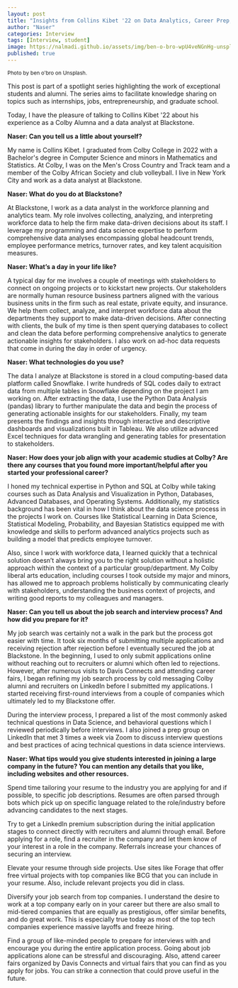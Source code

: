 ```yaml
---
layout: post
title: "Insights from Collins Kibet '22 on Data Analytics, Career Prep, and the Job Hunt"
author: "Naser"
categories: Interview
tags: [Interview, student]
image: https://nalmadi.github.io/assets/img/ben-o-bro-wpU4veNGnHg-unsplash.jpg
published: true
---
```

<meta name="image" property="og:image" content="https://nalmadi.github.io/assets/img/ben-o-bro-wpU4veNGnHg-unsplash.jpg">
<sup>Photo by ben o'bro on Unsplash.</sup>
  

This post is part of a spotlight series highlighting the work of exceptional students and alumni.  The series aims to facilitate knowledge sharing on topics such as internships, jobs, entrepreneurship, and graduate school.  


Today, I have the pleasure of talking to Collins Kibet '22 about his experience as a Colby Alumna and a data analyst at Blackstone.


**Naser: Can you tell us a little about yourself?**

My name is Collins Kibet. I graduated from Colby College in 2022 with a Bachelor's degree in Computer Science and minors in Mathematics and Statistics. At Colby, I was on the Men's Cross Country and Track team and a member of the Colby African Society and club volleyball. I live in New York City and work as a data analyst at Blackstone.

**Naser: What do you do at Blackstone?**

At Blackstone, I work as a data analyst in the workforce planning and analytics team. My role involves collecting, analyzing, and interpreting workforce data to help the firm make data-driven decisions about its staff. I leverage my programming and data science expertise to perform comprehensive data analyses encompassing global headcount trends, employee performance metrics, turnover rates, and key talent acquisition measures. 

**Naser: What’s a day in your life like?**

A typical day for me involves a couple of meetings with stakeholders to connect on ongoing projects or to kickstart new projects. Our stakeholders are normally human resource business partners aligned with the various business units in the firm such as real estate, private equity, and insurance. We help them collect, analyze, and interpret workforce data about the departments they support to make data-driven decisions. After connecting with clients, the bulk of my time is then spent querying databases to collect and clean the data before performing comprehensive analytics to generate actionable insights for stakeholders. I also work on ad-hoc data requests that come in during the day in order of urgency.

**Naser: What technologies do you use?**



The data I analyze at Blackstone is stored in a cloud computing-based data platform called Snowflake. I write hundreds of SQL codes daily to extract data from multiple tables in Snowflake depending on the project I am working on. After extracting the data, I use the Python Data Analysis (pandas) library to further manipulate the data and begin the process of generating actionable insights for our stakeholders. Finally, my team presents the findings and insights through interactive and descriptive dashboards and visualizations built in Tableau. We also utilize advanced Excel techniques for data wrangling and generating tables for presentation to stakeholders.

**Naser: How does your job align with your academic studies at Colby? Are there any courses that you found more important/helpful after you started your professional career?**

I honed my technical expertise in Python and SQL at Colby while taking courses such as Data Analysis and Visualization in Python, Databases, Advanced Databases, and Operating Systems. Additionally, my statistics background has been vital in how I think about the data science process in the projects I work on. Courses like Statistical Learning in Data Science, Statistical Modeling, Probability, and Bayesian Statistics equipped me with knowledge and skills to perform advanced analytics projects such as building a model that predicts employee turnover. 

Also, since I work with workforce data, I learned quickly that a technical solution doesn’t always bring you to the right solution without a holistic approach within the context of a particular group/department. My Colby liberal arts education, including courses I took outside my major and minors, has allowed me to approach problems holistically by communicating clearly with stakeholders, understanding the business context of projects, and writing good reports to my colleagues and managers.

**Naser: Can you tell us about the job search and interview process? And how did you prepare for it?**

My job search was certainly not a walk in the park but the process got easier with time. It took six months of submitting multiple applications and receiving rejection after rejection before I eventually secured the job at Blackstone. In the beginning, I used to only submit applications online without reaching out to recruiters or alumni which often led to rejections. However, after numerous visits to Davis Connects and attending career fairs, I began refining my job search process by cold messaging Colby alumni and recruiters on LinkedIn before I submitted my applications. I started receiving first-round interviews from a couple of companies which ultimately led to my Blackstone offer. 

During the interview process, I prepared a list of the most commonly asked technical questions in Data Science, and behavioral questions which I reviewed periodically before interviews. I also joined a prep group on LinkedIn that met 3 times a week via Zoom to discuss interview questions and best practices of acing technical questions in data science interviews. 

**Naser: What tips would you give students interested in joining a large company in the future? You can mention any details that you like, including websites and other resources.**



Spend time tailoring your resume to the industry you are applying for and if possible, to specific job descriptions. Resumes are often parsed through bots which pick up on specific language related to the role/industry before advancing candidates to the next stages.

Try to get a LinkedIn premium subscription during the initial application stages to connect directly with recruiters and alumni through email. Before applying for a role, find a recruiter in the company and let them know of your interest in a role in the company. Referrals increase your chances of securing an interview.

Elevate your resume through side projects. Use sites like Forage that offer free virtual projects with top companies like BCG that you can include in your resume. Also, include relevant projects you did in class.

Diversify your job search from top companies. I understand the desire to work at a top company early on in your career but there are also small to mid-tiered companies that are equally as prestigious, offer similar benefits, and do great work. This is especially true today as most of the top tech companies experience massive layoffs and freeze hiring. 

Find a group of like-minded people to prepare for interviews with and encourage you during the entire application process. Going about job applications alone can be stressful and discouraging. Also, attend career fairs organized by Davis Connects and virtual fairs that you can find as you apply for jobs. You can strike a connection that could prove useful in the future.
